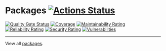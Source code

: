 # Packages [![Actions Status](https://github.com/matt-dunn/packages/workflows/CI/badge.svg)](https://github.com/matt-dunn/packages/actions)

[![Quality Gate Status](https://sonarcloud.io/api/project_badges/measure?project=matt-dunn_packages&metric=alert_status)](https://sonarcloud.io/dashboard?id=matt-dunn_packages)
[![Coverage](https://sonarcloud.io/api/project_badges/measure?project=matt-dunn_packages&metric=coverage)](https://sonarcloud.io/dashboard?id=matt-dunn_packages)
[![Maintainability Rating](https://sonarcloud.io/api/project_badges/measure?project=matt-dunn_packages&metric=sqale_rating)](https://sonarcloud.io/dashboard?id=matt-dunn_packages)
[![Reliability Rating](https://sonarcloud.io/api/project_badges/measure?project=matt-dunn_packages&metric=reliability_rating)](https://sonarcloud.io/dashboard?id=matt-dunn_packages)
[![Security Rating](https://sonarcloud.io/api/project_badges/measure?project=matt-dunn_packages&metric=security_rating)](https://sonarcloud.io/dashboard?id=matt-dunn_packages)
[![Vulnerabilities](https://sonarcloud.io/api/project_badges/measure?project=matt-dunn_packages&metric=vulnerabilities)](https://sonarcloud.io/dashboard?id=matt-dunn_packages)

---

View all [packages](./packages).

